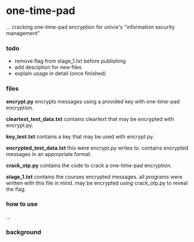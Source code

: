 # one-time-pad
... cracking one-time-pad encryption for univie's "information security management"

### todo
- remove flag from stage_1.txt before publishing
- add desciption for new files
- explain usage in detail (once finished)

### files
**encrypt.py**
encrypts messages using a provided key with one-time-pad encryption.

**cleartext\_test\_data.txt**
contains cleartext that may be encrypted with encrypt.py.

**key\_test.txt**
contains a key that may be used with encrypt.py.

**encrypted\_test\_data.txt**
this were encrypt.py writes to. 
contains encrypted messages in an appropriate format.

**crack\_otp.py**
contains the code to crack a one-time-pad encryption.

**stage\_1.txt**
contains the courses encrypted messages.
all programs were written with this file in mind.
may be encrypted using crack_otp.py to reveal the flag.

### how to use
...

### background
